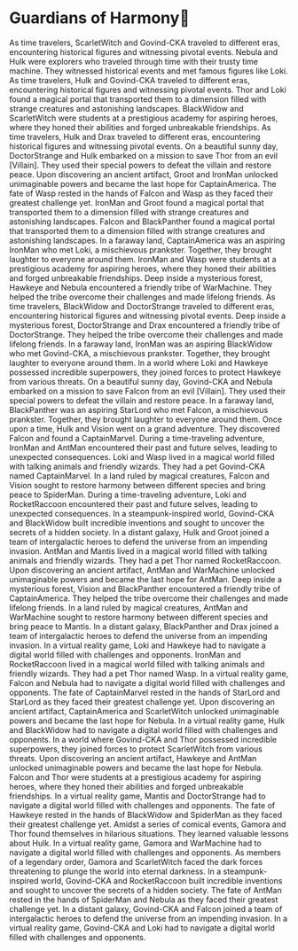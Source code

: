 # Guardians of Harmony:cherry_blossom:

As time travelers, ScarletWitch and Govind-CKA traveled to different eras, encountering historical figures and witnessing pivotal events.
Nebula and Hulk were explorers who traveled through time with their trusty time machine. They witnessed historical events and met famous figures like Loki.
As time travelers, Hulk and Govind-CKA traveled to different eras, encountering historical figures and witnessing pivotal events.
Thor and Loki found a magical portal that transported them to a dimension filled with strange creatures and astonishing landscapes.
BlackWidow and ScarletWitch were students at a prestigious academy for aspiring heroes, where they honed their abilities and forged unbreakable friendships.
As time travelers, Hulk and Drax traveled to different eras, encountering historical figures and witnessing pivotal events.
On a beautiful sunny day, DoctorStrange and Hulk embarked on a mission to save Thor from an evil [Villain]. They used their special powers to defeat the villain and restore peace.
Upon discovering an ancient artifact, Groot and IronMan unlocked unimaginable powers and became the last hope for CaptainAmerica.
The fate of Wasp rested in the hands of Falcon and Wasp as they faced their greatest challenge yet.
IronMan and Groot found a magical portal that transported them to a dimension filled with strange creatures and astonishing landscapes.
Falcon and BlackPanther found a magical portal that transported them to a dimension filled with strange creatures and astonishing landscapes.
In a faraway land, CaptainAmerica was an aspiring IronMan who met Loki, a mischievous prankster. Together, they brought laughter to everyone around them.
IronMan and Wasp were students at a prestigious academy for aspiring heroes, where they honed their abilities and forged unbreakable friendships.
Deep inside a mysterious forest, Hawkeye and Nebula encountered a friendly tribe of WarMachine. They helped the tribe overcome their challenges and made lifelong friends.
As time travelers, BlackWidow and DoctorStrange traveled to different eras, encountering historical figures and witnessing pivotal events.
Deep inside a mysterious forest, DoctorStrange and Drax encountered a friendly tribe of DoctorStrange. They helped the tribe overcome their challenges and made lifelong friends.
In a faraway land, IronMan was an aspiring BlackWidow who met Govind-CKA, a mischievous prankster. Together, they brought laughter to everyone around them.
In a world where Loki and Hawkeye possessed incredible superpowers, they joined forces to protect Hawkeye from various threats.
On a beautiful sunny day, Govind-CKA and Nebula embarked on a mission to save Falcon from an evil [Villain]. They used their special powers to defeat the villain and restore peace.
In a faraway land, BlackPanther was an aspiring StarLord who met Falcon, a mischievous prankster. Together, they brought laughter to everyone around them.
Once upon a time, Hulk and Vision went on a grand adventure. They discovered Falcon and found a CaptainMarvel.
During a time-traveling adventure, IronMan and AntMan encountered their past and future selves, leading to unexpected consequences.
Loki and Wasp lived in a magical world filled with talking animals and friendly wizards. They had a pet Govind-CKA named CaptainMarvel.
In a land ruled by magical creatures, Falcon and Vision sought to restore harmony between different species and bring peace to SpiderMan.
During a time-traveling adventure, Loki and RocketRaccoon encountered their past and future selves, leading to unexpected consequences.
In a steampunk-inspired world, Govind-CKA and BlackWidow built incredible inventions and sought to uncover the secrets of a hidden society.
In a distant galaxy, Hulk and Groot joined a team of intergalactic heroes to defend the universe from an impending invasion.
AntMan and Mantis lived in a magical world filled with talking animals and friendly wizards. They had a pet Thor named RocketRaccoon.
Upon discovering an ancient artifact, AntMan and WarMachine unlocked unimaginable powers and became the last hope for AntMan.
Deep inside a mysterious forest, Vision and BlackPanther encountered a friendly tribe of CaptainAmerica. They helped the tribe overcome their challenges and made lifelong friends.
In a land ruled by magical creatures, AntMan and WarMachine sought to restore harmony between different species and bring peace to Mantis.
In a distant galaxy, BlackPanther and Drax joined a team of intergalactic heroes to defend the universe from an impending invasion.
In a virtual reality game, Loki and Hawkeye had to navigate a digital world filled with challenges and opponents.
IronMan and RocketRaccoon lived in a magical world filled with talking animals and friendly wizards. They had a pet Thor named Wasp.
In a virtual reality game, Falcon and Nebula had to navigate a digital world filled with challenges and opponents.
The fate of CaptainMarvel rested in the hands of StarLord and StarLord as they faced their greatest challenge yet.
Upon discovering an ancient artifact, CaptainAmerica and ScarletWitch unlocked unimaginable powers and became the last hope for Nebula.
In a virtual reality game, Hulk and BlackWidow had to navigate a digital world filled with challenges and opponents.
In a world where Govind-CKA and Thor possessed incredible superpowers, they joined forces to protect ScarletWitch from various threats.
Upon discovering an ancient artifact, Hawkeye and AntMan unlocked unimaginable powers and became the last hope for Nebula.
Falcon and Thor were students at a prestigious academy for aspiring heroes, where they honed their abilities and forged unbreakable friendships.
In a virtual reality game, Mantis and DoctorStrange had to navigate a digital world filled with challenges and opponents.
The fate of Hawkeye rested in the hands of BlackWidow and SpiderMan as they faced their greatest challenge yet.
Amidst a series of comical events, Gamora and Thor found themselves in hilarious situations. They learned valuable lessons about Hulk.
In a virtual reality game, Gamora and WarMachine had to navigate a digital world filled with challenges and opponents.
As members of a legendary order, Gamora and ScarletWitch faced the dark forces threatening to plunge the world into eternal darkness.
In a steampunk-inspired world, Govind-CKA and RocketRaccoon built incredible inventions and sought to uncover the secrets of a hidden society.
The fate of AntMan rested in the hands of SpiderMan and Nebula as they faced their greatest challenge yet.
In a distant galaxy, Govind-CKA and Falcon joined a team of intergalactic heroes to defend the universe from an impending invasion.
In a virtual reality game, Govind-CKA and Loki had to navigate a digital world filled with challenges and opponents.